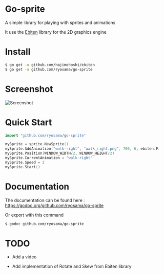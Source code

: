 Go-sprite
=======

A simple library for playing with sprites and animations

It use the [Ebiten](https://github.com/hajimehoshi/ebiten) library for the 2D graphics engine

Install
=======

```bash
$ go get -u github.com/hajimehoshi/ebiten
$ go get -u github.com/ryosama/go-sprite
```

Screenshot
===========

![Screenshot](https://github.com/ryosama/go-sprite/raw/master/screenshot1.png "Screenshot")

Quick Start
===========

```Go
import "github.com/ryosama/go-sprite"

mySprite = sprite.NewSprite()
mySprite.AddAnimation("walk-right",	"walk_right.png", 700, 6, ebiten.FilterDefault)
mySprite.Position(WINDOW_WIDTH/2, WINDOW_HEIGHT/2)
mySprite.CurrentAnimation = "walk-right"
mySprite.Speed = 2
mySprite.Start()
```

Documentation
=============

The documentation can be found here : https://godoc.org/github.com/ryosama/go-sprite

Or export with this command

```bash
$ godoc github.com/ryosama/go-sprite
```

TODO
====

- Add a video

- Add implementation of Rotate and Skew from Ebiten library